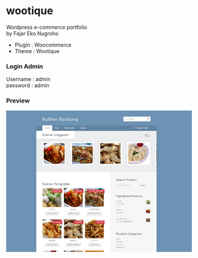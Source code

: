 # wootique
Wordpress e-commerce portfolio  
by Fajar Eko Nugroho 

* Plugin : Woocommerce
* Theme : Wootique

### Login Admin
Username : admin  
password : admin

### Preview
![preview image](./preview/preview.PNG)